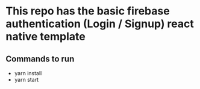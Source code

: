 # This repo has the basic firebase authentication (Login / Signup) react native template

## Commands to run
- yarn install
- yarn start
